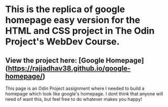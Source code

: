# This is the replica of google homepage easy version for the HTML and CSS project in The Odin Project's WebDev Course.

## View the project here: [Google Homepage] (https://rajjadhav38.github.io/google-homepage/)

This page is an Odin Project assignment where I needed to build a homepage which look like google's homepage. I dont think that anyone will need of want this, but feel free to do whatever makes you happy!
